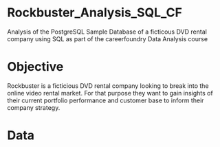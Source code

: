 # Rockbuster_Analysis_SQL_CF
Analysis of the PostgreSQL Sample Database of a ficticous DVD rental company using SQL as part of the careerfoundry Data Analysis course

# Objective
Rockbuster is a ficticious DVD rental company looking to break into the online video rental market. For that purpose they want to gain insights of their current portfolio performance and customer base to inform their company strategy. 

# Data
